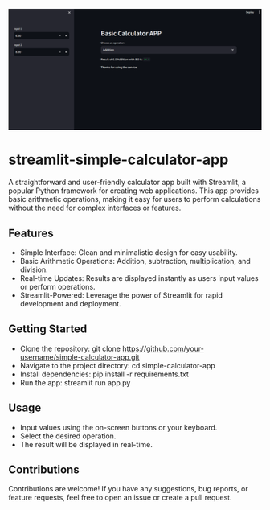 ![Image](https://github.com/mohitrohilla021/streamlit-simple-calculator-app/blob/main/calculator%20streamlitt%20app.png)
# streamlit-simple-calculator-app

A straightforward and user-friendly calculator app built with Streamlit, a popular Python framework for creating web applications. This app provides basic arithmetic operations, making it easy for users to perform calculations without the need for complex interfaces or features.

## Features

- Simple Interface: Clean and minimalistic design for easy usability.
- Basic Arithmetic Operations: Addition, subtraction, multiplication, and division.
- Real-time Updates: Results are displayed instantly as users input values or perform operations.
- Streamlit-Powered: Leverage the power of Streamlit for rapid development and deployment.

## Getting Started

- Clone the repository: git clone https://github.com/your-username/simple-calculator-app.git
- Navigate to the project directory: cd simple-calculator-app
- Install dependencies: pip install -r requirements.txt
- Run the app: streamlit run app.py

## Usage

- Input values using the on-screen buttons or your keyboard.
- Select the desired operation.
- The result will be displayed in real-time.


## Contributions

Contributions are welcome! If you have any suggestions, bug reports, or feature requests, feel free to open an issue or create a pull request.

